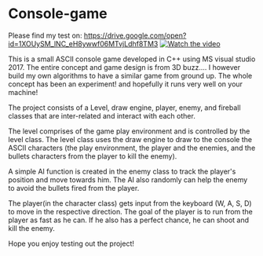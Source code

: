 # Console-game

Please find my test on:
https://drive.google.com/open?id=1XOUySM_lNC_eH8ywwf06MTvjLdhf8TM3
[![Watch the video](https://img.youtube.com/vi/T-D1KVIuvjA/maxresdefault.jpg)](https://drive.google.com/open?id=1yP540PzOtkcgXA2jWglmGom61g3GFsaf)


This is a small ASCII console game developed in C++ using MS visual studio 2017. The entire concept and game design is from 3D buzz.... I however build my own algorithms to have a similar game from ground up. The whole concept has been an experiment! and hopefully it runs very well on your machine!

The project consists of a Level, draw engine, player, enemy, and fireball classes that are inter-related and interact with each other.

The level comprises of the game play environment and is controlled by the level class. The level class uses the draw engine to draw to the console the ASCII characters (the play environment, the player and the enemies, and the bullets characters from the player to kill the enemy).

A simple AI function is created in the enemy class to track the player's position and move towards him. The AI also randomly can help the enemy to avoid the bullets fired from the player.

The player(in the character class) gets input from the keyboard (W, A, S, D) to move in the respective direction. The goal of the player is to run from the player as fast as he can. If he also has a perfect chance, he can shoot and kill the enemy.

Hope you enjoy testing out the project!
